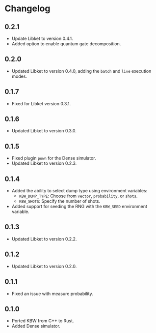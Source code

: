 <!--
SPDX-FileCopyrightText: 2020 Evandro Chagas Ribeiro da Rosa <evandro@quantuloop.com>
SPDX-FileCopyrightText: 2020 Rafael de Santiago <r.santiago@ufsc.br>

SPDX-License-Identifier: Apache-2.0
-->

# Changelog

## 0.2.1

- Update Libket to version 0.4.1.
- Added option to enable quantum gate decomposition.

## 0.2.0

- Updated Libket to version 0.4.0, adding the `batch` and `live` execution modes.

## 0.1.7

- Fixed for Libket version 0.3.1.

## 0.1.6

- Updated Libket to version 0.3.0.

## 0.1.5

- Fixed plugin `pown` for the Dense simulator.
- Updated Libket to version 0.2.3.

## 0.1.4

- Added the ability to select dump type using environment variables:
  - `KBW_DUMP_TYPE`: Choose from `vector`, `probability`, or `shots`.
  - `KBW_SHOTS`: Specify the number of shots.
- Added support for seeding the RNG with the `KBW_SEED` environment variable.

## 0.1.3

- Updated Libket to version 0.2.2.

## 0.1.2

- Updated Libket to version 0.2.0.

## 0.1.1

- Fixed an issue with measure probability.

## 0.1.0

- Ported KBW from C++ to Rust.
- Added Dense simulator.
